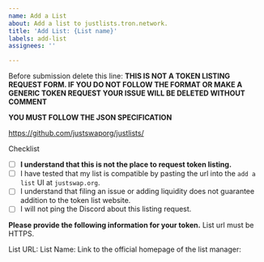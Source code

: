 ```yaml
---
name: Add a List
about: Add a list to justlists.tron.network.
title: 'Add List: {List name}'
labels: add-list
assignees: ''

---
```


Before submission delete this line:
**THIS IS NOT A TOKEN LISTING REQUEST FORM. IF YOU DO NOT FOLLOW THE FORMAT OR MAKE A GENERIC TOKEN REQUEST YOUR ISSUE WILL BE DELETED WITHOUT COMMENT**

**YOU MUST FOLLOW THE JSON SPECIFICATION**

https://github.com/justswaporg/justlists/

Checklist
- [ ] **I understand that this is not the place to request token listing.**
- [ ] I have tested that my list is compatible by pasting the url into the `add a list` UI at `justswap.org`.
- [ ] I understand that filing an issue or adding liquidity does not guarantee addition to the token list website.
- [ ] I will not ping the Discord about this listing request.

**Please provide the following information for your token.**
List url must be HTTPS.

List URL: 
List Name: 
Link to the official homepage of the list manager:
